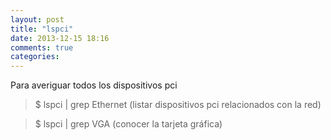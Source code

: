 ```yaml
---
layout: post
title: "lspci"
date: 2013-12-15 18:16
comments: true
categories: 
---
```

Para averiguar todos los dispositivos pci

>$ lspci | grep Ethernet  (listar dispositivos pci relacionados con la red)

>$ lspci | grep VGA   (conocer la tarjeta gráfica)

